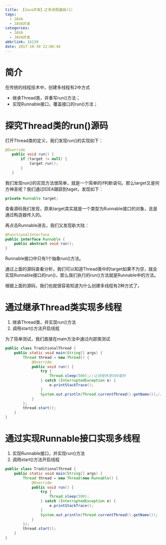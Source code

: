 ```yaml
---
title: 【Java并发】之多线程基础(1)
tags:
  - JAVA
  - JAVA并发
categories:
  - JAVA
  - JAVA并发
abbrlink: 16139
date: 2017-10-30 22:08:44
---
```

# 简介

在传统的线程技术中，创建多线程有2中方式

* 继承Thread类，并重写run()方法；
* 实现Runnable接口，覆盖接口的run()方法；

<!-- more -->

# 探究Thread类的run()源码

打开Thread类的定义，我们发现run()的实现如下：

```java
@Override
   public void run() {
       if (target != null) {
           target.run();
       }
   }
```

我们发现run()的实现方法很简单，就是一个简单的if判断语句。那么target又是何方神圣呢？我们通过IDEA跟踪到taget，发现如下：

```java
private Runnable target;
```
查看源码我们发现，原来target其实就是一个类型为Runnable接口的对象，且是通过构造器传入的。

再点击Runnable进去，我们又发现新大陆：
```java
@FunctionalInterface
public interface Runnable {
    public abstract void run();
}
```

Runnable接口中只有1个抽象run()方法。

通过上面的源码查看分析，我们可以知道Thread类中的target如果不为空，就会实现Runnable接口的run()，那么我们执行的run()方法就是Runnable中的方法。

根据上面的源码，我们也就很容易知道为什么创建多线程有2种方式了。

# 通过继承Thread类实现多线程

1. 继承Thread类，并实现run()方法
2. 调用start()方法开启线程

为了简单测试，我们直接在main方法中通过内部类测试
```java
public class TraditionalThread {
	public static void main(String[] args) {
		Thread thread = new Thread() {
			@Override
			public void run() {
				try {
					Thread.sleep(500);//让线程休息500毫秒
				} catch (InterruptedException e) {
					e.printStackTrace();
				}
				System.out.println(Thread.currentThread().getName());//打印出当前线程名
			}
		};
		thread.start();
	}
}
```

# 通过实现Runnable接口实现多线程

1. 实现Runnable接口，并实现run()方法
2. 调用start()方法开启线程

```java
public class TraditionalThread {
	public static void main(String[] args) {
		Thread thread = new Thread(new Runnable() {
			@Override
			public void run() {
				try {
					Thread.sleep(500);
				} catch (InterruptedException e) {
					e.printStackTrace();
				}
				System.out.println(Thread.currentThread().getName());
			}
		});
		thread.start();
	}
}
```
